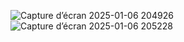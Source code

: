 ![Capture d’écran 2025-01-06 204926](https://github.com/user-attachments/assets/9fb2cd4e-9c84-4c66-91c0-71496c248728)
![Capture d’écran 2025-01-06 205228](https://github.com/user-attachments/assets/02115e29-0847-41d8-ac90-acd7542b8850)
